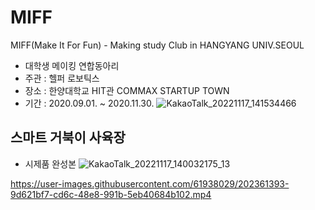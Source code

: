 # MIFF
MIFF(Make It For Fun) - Making study Club in HANGYANG UNIV.SEOUL
* 대학생 메이킹 연합동아리
* 주관 : 헬퍼 로보틱스
* 장소 : 한양대학교 HIT관 COMMAX STARTUP TOWN
* 기간 : 2020.09.01. ~ 2020.11.30.
![KakaoTalk_20221117_141534466](https://user-images.githubusercontent.com/61938029/202362516-8206c326-4708-408b-bd2b-418fc63ba619.jpg)

## 스마트 거북이 사육장
* 시제품 완성본
![KakaoTalk_20221117_140032175_13](https://user-images.githubusercontent.com/61938029/202361159-7cdc551c-c0f0-4148-b50e-38cf78b0cd63.jpg)


https://user-images.githubusercontent.com/61938029/202361393-9d621bf7-cd6c-48e8-991b-5eb40684b102.mp4


